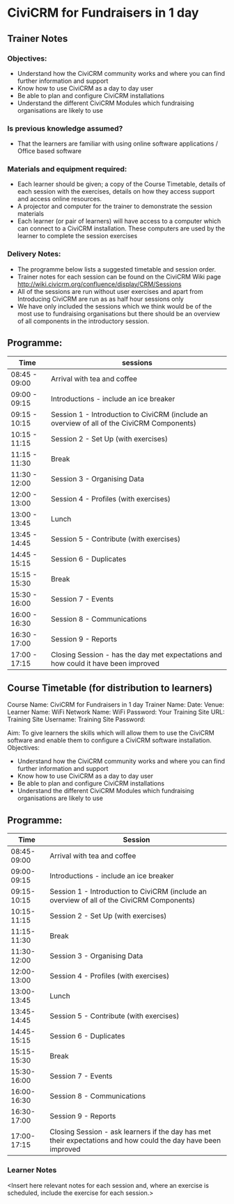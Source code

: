 # CiviCRM for Fundraisers in 1 day

## Trainer Notes

### Objectives:

* Understand how the CiviCRM community works and where you can find further information and support
* Know how to use CiviCRM as a day to day user
* Be able to plan and configure CiviCRM installations
* Understand the different CiviCRM Modules which fundraising organisations are likely to use

### Is previous knowledge assumed?

* That the learners are familiar with using online software applications / Office based software

### Materials and equipment required:
* Each learner should be given; a copy of the Course Timetable, details of each session with the exercises, details on how they access support and access online resources.
* A projector and computer for the trainer to demonstrate the session materials
* Each learner (or pair of learners) will have access to a computer which can connect to a CiviCRM installation. These computers are used by the learner to complete the session exercises

### Delivery Notes:
- The programme below lists a suggested timetable and session order.
- Trainer notes for each session can be found on the CiviCRM Wiki page http://wiki.civicrm.org/confluence/display/CRM/Sessions
- All of the sessions are run without user exercises and apart from Introducing CiviCRM are run as as half hour sessions only
- We have only included the sessions which we think would be of the most use to fundraising organisations but there should be an overview of all components in the introductory session.

## Programme:

Time|sessions
---|---
08:45 - 09:00  |  Arrival with tea and coffee
09:00 - 09:15  |  Introductions - include an ice breaker
09:15 - 10:15  |  Session 1 - Introduction to CiviCRM (include an overview of all of the CiviCRM Components)
10:15 - 11:15  |  Session 2 - Set Up (with exercises)
11:15 - 11:30  |  Break
11:30 - 12:00  |  Session 3 - Organising Data
12:00 - 13:00  |  Session 4 - Profiles  (with exercises)
13:00 - 13:45  |  Lunch
13:45 - 14:45  |  Session 5 - Contribute (with exercises)
14:45 - 15:15  |  Session 6 - Duplicates
15:15 - 15:30  |  Break
15:30 - 16:00  |  Session 7 - Events
16:00 - 16:30  |  Session 8 - Communications
16:30 - 17:00  |  Session 9 - Reports
17:00 - 17:15  |  Closing Session - has the day met expectations and how could it have been improved

## Course Timetable (for distribution to learners)
Course Name: CiviCRM for Fundraisers in 1 day
Trainer Name:                           Date:                              Venue:
Learner Name:
WiFi Network Name:                            WiFi Password:
Your Training Site URL:
Training Site Username:                      Training Site Password:

Aim: To give learners the skills which will allow them to use the CiviCRM software and enable them to configure a CiviCRM software installation.
Objectives:
* Understand how the CiviCRM community works and where you can find further information and support
* Know how to use CiviCRM as a day to day user
* Be able to plan and configure CiviCRM installations
* Understand the different CiviCRM Modules which fundraising organisations are likely to use
## Programme:

Time | Session
---|---
08:45-09:00  |  Arrival with tea and coffee
09:00-09:15  |  Introductions - include an ice breaker
09:15-10:15  |  Session 1 - Introduction to CiviCRM (include an overview of all of the CiviCRM Components)
10:15-11:15  |  Session 2 - Set Up (with exercises)
11:15-11:30  |  Break
11:30-12:00  |  Session 3 - Organising Data
12:00-13:00  |  Session 4 - Profiles  (with exercises)
13:00-13:45  |  Lunch
13:45-14:45  |  Session 5 - Contribute (with exercises)
14:45-15:15  |  Session 6 - Duplicates
15:15-15:30  |  Break
15:30-16:00  |  Session 7 - Events
16:00-16:30  |  Session 8 - Communications
16:30-17:00  |  Session 9 - Reports
17:00-17:15  |  Closing Session - ask learners if the day has met their expectations and how could the day have been improved

### Learner Notes

<Insert here relevant notes for each session and, where an exercise is scheduled, include the exercise for each session.>
